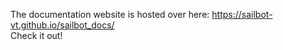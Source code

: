 The documentation website is hosted over here: https://sailbot-vt.github.io/sailbot_docs/  
Check it out!